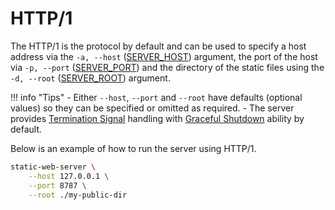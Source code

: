 # HTTP/1

The HTTP/1 is the protocol by default and can be used to specify a host address via the `-a, --host` ([SERVER_HOST](./../configuration/environment-variables.md#server_host)) argument, the port of the host via `-p, --port` ([SERVER_PORT](./../configuration/environment-variables.md#server_port)) and the directory of the static files using the `-d, --root` ([SERVER_ROOT](./../configuration/environment-variables.md#server_root)) argument.

!!! info "Tips"
    - Either `--host`, `--port` and `--root` have defaults (optional values) so they can be specified or omitted as required.
    - The server provides [Termination Signal](https://www.gnu.org/software/libc/manual/html_node/Termination-Signals.html) handling with [Graceful Shutdown](https://cloud.google.com/blog/products/containers-kubernetes/kubernetes-best-practices-terminating-with-grace) ability by default.

Below is an example of how to run the server using HTTP/1.

```sh
static-web-server \
    --host 127.0.0.1 \
    --port 8787 \
    --root ./my-public-dir
```
